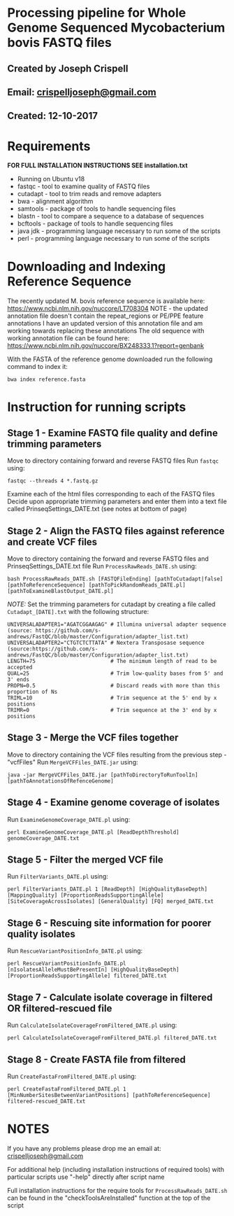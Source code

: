 # Processing pipeline for Whole Genome Sequenced Mycobacterium bovis FASTQ files
## Created by Joseph Crispell
## Email: crispelljoseph@gmail.com
## Created: 12-10-2017


# Requirements

**FOR FULL INSTALLATION INSTRUCTIONS SEE installation.txt**

* Running on Ubuntu v18
* fastqc - tool to examine quality of FASTQ files
* cutadapt - tool to trim reads and remove adapters
* bwa - alignment algorithm
* samtools - package of tools to handle sequencing files
* blastn - tool to compare a sequence to a database of sequences
* bcftools - package of tools to handle sequencing files
* java jdk - programming language necessary to run some of the scripts
* perl - programming language necessary to run some of the scripts


# Downloading and Indexing Reference Sequence

The recently updated M. bovis reference sequence is available here: https://www.ncbi.nlm.nih.gov/nuccore/LT708304
NOTE - the updated annotation file doesn't contain the repeat_regions or PE/PPE feature annotations
I have an updated version of this annotation file and am working towards replacing these annotations
The old sequence with working annotation file can be found here: https://www.ncbi.nlm.nih.gov/nuccore/BX248333.1?report=genbank

With the FASTA of the reference genome downloaded run the following command to index it:
```
bwa index reference.fasta
```


# Instruction for running scripts

## Stage 1 - Examine FASTQ file quality and define trimming parameters

Move to directory containing forward and reverse FASTQ files
Run `fastqc` using:
```
fastqc --threads 4 *.fastq.gz
```

Examine each of the html files corresponding to each of the FASTQ files
Decide upon appropriate trimming parameters and enter them into a text file 
called PrinseqSettings_DATE.txt (see notes at bottom of page)

## Stage 2 - Align the FASTQ files against reference and create VCF files
Move to directory containing the forward and reverse FASTQ files and PrinseqSettings_DATE.txt file
Run `ProcessRawReads_DATE.sh` using:
```
bash ProcessRawReads_DATE.sh [FASTQFileEnding] [pathToCutadapt|false] [pathToReferenceSequence] [pathToPickRandomReads_DATE.pl] [pathToExamineBlastOutput_DATE.pl]
```
*NOTE:* Set the trimming parameters for cutadapt by creating a file called `Cutadapt_[DATE].txt` with the following structure:
```
UNIVERSALADAPTER1="AGATCGGAAGAG" # Illumina universal adapter sequence (source: https://github.com/s-andrews/FastQC/blob/master/Configuration/adapter_list.txt)
UNIVERSALADAPTER2="CTGTCTCTTATA" # Nextera Transposase sequence (source:https://github.com/s-andrews/FastQC/blob/master/Configuration/adapter_list.txt)
LENGTH=75                        # The minimum length of read to be accepted
QUAL=25                          # Trim low-quality bases from 5' and 3' ends
PROPN=0.5                        # Discard reads with more than this proportion of Ns
TRIML=10                         # Trim sequence at the 5' end by x positions
TRIMR=0                          # Trim sequence at the 3' end by x positions
```

## Stage 3 - Merge the VCF files together
Move to directory containing the VCF files resulting from the previous step - "vcfFiles"
Run `MergeVCFFiles_DATE.jar` using:
```
java -jar MergeVCFFiles_DATE.jar [pathToDirectoryToRunToolIn] [pathToAnnotationsOfRefenceGenome]
```

## Stage 4 - Examine genome coverage of isolates
Run `ExamineGenomeCoverage_DATE.pl` using:
```
perl ExamineGenomeCoverage_DATE.pl [ReadDepthThreshold] genomeCoverage_DATE.txt
```

## Stage 5 - Filter the merged VCF file
Run `FilterVariants_DATE.pl` using:
```
perl FilterVariants_DATE.pl 1 [ReadDepth] [HighQualityBaseDepth] [MappingQuality] [ProportionReadsSupportingAllele] [SiteCoverageAcrossIsolates] [GeneralQuality] [FQ] merged_DATE.txt
```

## Stage 6 - Rescuing site information for poorer quality isolates
Run `RescueVariantPositionInfo_DATE.pl` using:
```
perl RescueVariantPositionInfo_DATE.pl [nIsolatesAlleleMustBePresentIn] [HighQualityBaseDepth] [ProportionReadsSupportingAllele] filtered_DATE.txt
```

## Stage 7 - Calculate isolate coverage in filtered OR filtered-rescued file
Run `CalculateIsolateCoverageFromFiltered_DATE.pl` using:
```
perl CalculateIsolateCoverageFromFiltered_DATE.pl filtered_DATE.txt
```

## Stage 8 - Create FASTA file from filtered
Run `CreateFastaFromFiltered_DATE.pl` using:
```
perl CreateFastaFromFiltered_DATE.pl 1 [MinNumberSitesBetweenVariantPositions] [pathToReferenceSequence] filtered-rescued_DATE.txt
```


# NOTES 

If you have any problems please drop me an email at: crispelljoseph@gmail.com

For additional help (including installation instructions of required tools) with particular
scripts use "-help" directly after script name

Full installation instructions for the require tools for `ProcessRawReads_DATE.sh` can be found
in the "checkToolsAreInstalled" function at the top of the script
